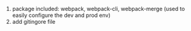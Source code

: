 1. package included: webpack, webpack-cli, webpack-merge (used to easily configure the dev and prod env)
2. add gitingore file